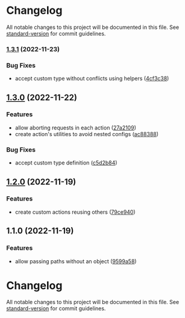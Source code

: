 # Changelog

All notable changes to this project will be documented in this file. See [standard-version](https://github.com/conventional-changelog/standard-version) for commit guidelines.

### [1.3.1](https://github.com/jhony-v/api-entity/compare/v1.3.0...v1.3.1) (2022-11-23)


### Bug Fixes

* accept custom type without conflicts using helpers ([4cf3c38](https://github.com/jhony-v/api-entity/commit/4cf3c3803c0d7e947494a488572e7ef1e8957f57))

## [1.3.0](https://github.com/jhony-v/api-entity/compare/v1.2.0...v1.3.0) (2022-11-22)


### Features

* allow aborting requests in each action ([27a2109](https://github.com/jhony-v/api-entity/commit/27a2109801305233ff1c24121c5a740c1bd3c846))
* create action's utilities to avoid nested configs ([ac88388](https://github.com/jhony-v/api-entity/commit/ac88388c43efd16dc5dd3a0931168e3d48ef2b7a))


### Bug Fixes

* accept custom type definition ([c5d2b84](https://github.com/jhony-v/api-entity/commit/c5d2b845d49bcfb45819f58a2028d68b7bf2f079))

## [1.2.0](https://github.com/jhony-v/api-entity/compare/v1.1.0...v1.2.0) (2022-11-19)


### Features

* create custom actions reusing others ([79ce940](https://github.com/jhony-v/api-entity/commit/79ce940a82781550600546c440d956bc12f47221))

## 1.1.0 (2022-11-19)


### Features

* allow passing paths without an object ([9599a58](https://github.com/jhony-v/api-entity/commit/9599a58975b4a12d6b24d67932e3109c567bc1f6))

# Changelog

All notable changes to this project will be documented in this file. See [standard-version](https://github.com/conventional-changelog/standard-version) for commit guidelines.
